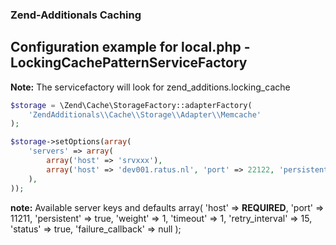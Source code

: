 ### Zend-Additionals Caching

## Configuration example for local.php - LockingCachePatternServiceFactory

**Note:** The servicefactory will look for zend_additions.locking_cache

```php
$storage = \Zend\Cache\StorageFactory::adapterFactory(
    'ZendAdditionals\\Cache\\Storage\\Adapter\\Memcache'
);

$storage->setOptions(array(
    'servers' => array(
        array('host' => 'srvxxx'),
        array('host' => 'dev001.ratus.nl', 'port' => 22122, 'persistent' => false),
    ),
));
```

**note:** Available server keys and defaults
array(
    'host'             => **REQUIRED**,
    'port'             => 11211,
    'persistent'       => true,
    'weight'           => 1,
    'timeout'          => 1,
    'retry_interval'   => 15,
    'status'           => true,
    'failure_callback' => null
);

